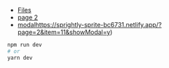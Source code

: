* [Files](https://github.com/Dimitry-prog/test-voshod) 
* [page 2](https://sprightly-sprite-bc6731.netlify.app/?page=2) 
* [modal](https://sprightly-sprite-bc6731.netlify.app/?page=2&item=11&showModal=y)https://sprightly-sprite-bc6731.netlify.app/?page=2&item=11&showModal=y) 


```bash
npm run dev
# or
yarn dev
```


